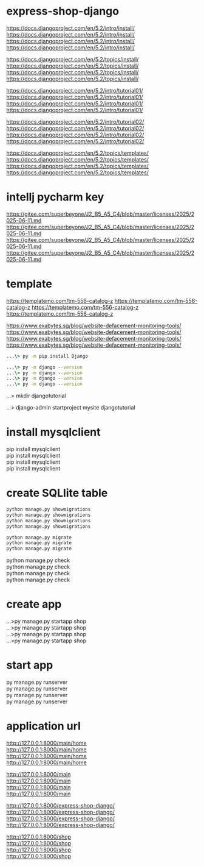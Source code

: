 # express-shop-django

https://docs.djangoproject.com/en/5.2/intro/install/
https://docs.djangoproject.com/en/5.2/intro/install/
https://docs.djangoproject.com/en/5.2/intro/install/
https://docs.djangoproject.com/en/5.2/intro/install/

https://docs.djangoproject.com/en/5.2/topics/install/
https://docs.djangoproject.com/en/5.2/topics/install/
https://docs.djangoproject.com/en/5.2/topics/install/
https://docs.djangoproject.com/en/5.2/topics/install/

https://docs.djangoproject.com/en/5.2/intro/tutorial01/
https://docs.djangoproject.com/en/5.2/intro/tutorial01/
https://docs.djangoproject.com/en/5.2/intro/tutorial01/
https://docs.djangoproject.com/en/5.2/intro/tutorial01/

https://docs.djangoproject.com/en/5.2/intro/tutorial02/
https://docs.djangoproject.com/en/5.2/intro/tutorial02/
https://docs.djangoproject.com/en/5.2/intro/tutorial02/
https://docs.djangoproject.com/en/5.2/intro/tutorial02/  </br>

https://docs.djangoproject.com/en/5.2/topics/templates/
https://docs.djangoproject.com/en/5.2/topics/templates/
https://docs.djangoproject.com/en/5.2/topics/templates/
https://docs.djangoproject.com/en/5.2/topics/templates/

# intellj pycharm key
https://gitee.com/superbeyone/J2_B5_A5_C4/blob/master/licenses/2025/2025-06-11.md
https://gitee.com/superbeyone/J2_B5_A5_C4/blob/master/licenses/2025/2025-06-11.md
https://gitee.com/superbeyone/J2_B5_A5_C4/blob/master/licenses/2025/2025-06-11.md
https://gitee.com/superbeyone/J2_B5_A5_C4/blob/master/licenses/2025/2025-06-11.md

# template
https://templatemo.com/tm-556-catalog-z
https://templatemo.com/tm-556-catalog-z
https://templatemo.com/tm-556-catalog-z
https://templatemo.com/tm-556-catalog-z  </br>

https://www.exabytes.sg/blog/website-defacement-monitoring-tools/
https://www.exabytes.sg/blog/website-defacement-monitoring-tools/
https://www.exabytes.sg/blog/website-defacement-monitoring-tools/
https://www.exabytes.sg/blog/website-defacement-monitoring-tools/

``` cmd
...\> py -m pip install Django

...\> py -m django --version
...\> py -m django --version
...\> py -m django --version
...\> py -m django --version
```

...\> mkdir djangotutorial


...\> django-admin startproject mysite djangotutorial




# install mysqlclient
pip install mysqlclient </br>
pip install mysqlclient </br>
pip install mysqlclient </br>
pip install mysqlclient </br>

# create SQLlite table
```bash
python manage.py showmigrations  
python manage.py showmigrations  
python manage.py showmigrations  
python manage.py showmigrations  

python manage.py migrate
python manage.py migrate
python manage.py migrate
```

python manage.py check  </br>
python manage.py check  </br>
python manage.py check  </br>
python manage.py check  </br>


# create app
...\>py manage.py startapp shop </br>
...\>py manage.py startapp shop </br>
...\>py manage.py startapp shop </br>
...\>py manage.py startapp shop </br>

# start app
py manage.py runserver  </br>
py manage.py runserver  </br>
py manage.py runserver  </br>
py manage.py runserver  </br>

# application url 


http://127.0.0.1:8000/main/home  </br>
http://127.0.0.1:8000/main/home  </br>
http://127.0.0.1:8000/main/home  </br>
http://127.0.0.1:8000/main/home  </br>


http://127.0.0.1:8000/main  </br>
http://127.0.0.1:8000/main  </br>
http://127.0.0.1:8000/main  </br>
http://127.0.0.1:8000/main  </br>

http://127.0.0.1:8000/express-shop-django/  </br>
http://127.0.0.1:8000/express-shop-django/  </br>
http://127.0.0.1:8000/express-shop-django/  </br>
http://127.0.0.1:8000/express-shop-django/  </br>

http://127.0.0.1:8000/shop  </br>
http://127.0.0.1:8000/shop  </br>
http://127.0.0.1:8000/shop  </br>
http://127.0.0.1:8000/shop  </br>


